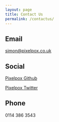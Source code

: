 ```yaml
---
layout: page
title: Contact Us
permalink: /contactus/
---
```


## Email

simon@pixelpox.co.uk

## Social

[Pixelpox Github](https://github.com/pixelpox)

[Pixelpox Twitter](https://twitter.com/pixelpoxuk)

## Phone

0114 386 3543
